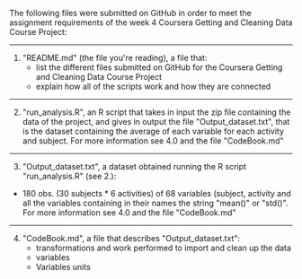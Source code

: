 The following files were submitted on GitHub in order to meet the assignment requirements of the week 4 Coursera Getting and Cleaning Data Course Project:

----------------------------------------------------------------------------------------------------------------------------

1. "README.md" (the file you're reading), a file that:
	- list the different files submitted on GitHub for the Coursera Getting and Cleaning Data Course Project
	- explain how all of the scripts work and how they are connected

----------------------------------------------------------------------------------------------------------------------------

2. "run_analysis.R", an R script that takes in input the zip file containing the data of the project, and gives in output the file "Output_dataset.txt", that is the dataset containing the average of each variable for each activity and subject. For more information see 4.0 and the file "CodeBook.md"

----------------------------------------------------------------------------------------------------------------------------

3. "Output_dataset.txt", a dataset obtained running the R script "run_analysis.R" (see 2.):

- 180 obs. (30 subjects * 6 activities) of 68 variables (subject, activity and all the variables containing in their names the string "mean()" or "std()". For more information see 4.0 and the file "CodeBook.md"

----------------------------------------------------------------------------------------------------------------------------

4. "CodeBook.md", a file that describes "Output_dataset.txt":
	- transformations and work performed to import and clean up the data	
	- variables
	- Variables units



